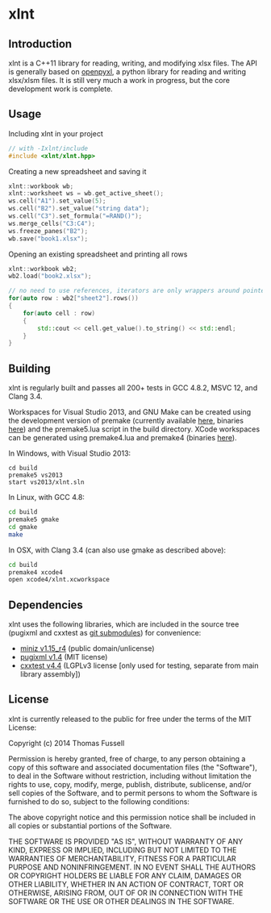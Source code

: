 xlnt
====

## Introduction
xlnt is a C++11 library for reading, writing, and modifying xlsx files. The API is generally based on [openpyxl](https://bitbucket.org/openpyxl/openpyxl), a python library for reading and writing xlsx/xlsm files. It is still very much a work in progress, but the core development work is complete.

## Usage
Including xlnt in your project
```c++
// with -Ixlnt/include
#include <xlnt/xlnt.hpp>
```

Creating a new spreadsheet and saving it
```c++
xlnt::workbook wb;
xlnt::worksheet ws = wb.get_active_sheet();
ws.cell("A1").set_value(5);
ws.cell("B2").set_value("string data");
ws.cell("C3").set_formula("=RAND()");
ws.merge_cells("C3:C4");
ws.freeze_panes("B2");
wb.save("book1.xlsx");
```

Opening an existing spreadsheet and printing all rows
```c++
xlnt::workbook wb2;
wb2.load("book2.xlsx");

// no need to use references, iterators are only wrappers around pointers to memory in the workbook
for(auto row : wb2["sheet2"].rows())
{
    for(auto cell : row)
    {
        std::cout << cell.get_value().to_string() << std::endl;
    }
}
```

## Building
xlnt is regularly built and passes all 200+ tests in GCC 4.8.2, MSVC 12, and Clang 3.4.

Workspaces for Visual Studio 2013, and GNU Make can be created using the development version of premake (currently available [here](https://bitbucket.org/premake/premake-dev), binaries [here](http://sourceforge.net/projects/premake/files/Premake/nightlies/)) and the premake5.lua script in the build directory. XCode workspaces can be generated using premake4.lua and premake4 (binaries [here](http://sourceforge.net/projects/premake/files/Premake/4.3/)).

In Windows, with Visual Studio 2013:
```batch
cd build
premake5 vs2013
start vs2013/xlnt.sln
```

In Linux, with GCC 4.8:
```bash
cd build
premake5 gmake
cd gmake
make
```

In OSX, with Clang 3.4 (can also use gmake as described above):
```bash
cd build
premake4 xcode4
open xcode4/xlnt.xcworkspace
```

## Dependencies
xlnt uses the following libraries, which are included in the source tree (pugixml and cxxtest as [git submodules](https://git-scm.com/book/en/v2/Git-Tools-Submodules#Cloning-a-Project-with-Submodules)) for convenience:
- [miniz v1.15_r4](https://code.google.com/p/miniz/) (public domain/unlicense)
- [pugixml v1.4](http://pugixml.org/) (MIT license)
- [cxxtest v4.4](http://cxxtest.com/) (LGPLv3 license [only used for testing, separate from main library assembly])

## License
xlnt is currently released to the public for free under the terms of the MIT License:

Copyright (c) 2014 Thomas Fussell

Permission is hereby granted, free of charge, to any person obtaining a copy
of this software and associated documentation files (the "Software"), to deal
in the Software without restriction, including without limitation the rights
to use, copy, modify, merge, publish, distribute, sublicense, and/or sell
copies of the Software, and to permit persons to whom the Software is
furnished to do so, subject to the following conditions:

The above copyright notice and this permission notice shall be included in
all copies or substantial portions of the Software.

THE SOFTWARE IS PROVIDED "AS IS", WITHOUT WARRANTY OF ANY KIND, EXPRESS OR
IMPLIED, INCLUDING BUT NOT LIMITED TO THE WARRANTIES OF MERCHANTABILITY,
FITNESS FOR A PARTICULAR PURPOSE AND NONINFRINGEMENT. IN NO EVENT SHALL THE
AUTHORS OR COPYRIGHT HOLDERS BE LIABLE FOR ANY CLAIM, DAMAGES OR OTHER
LIABILITY, WHETHER IN AN ACTION OF CONTRACT, TORT OR OTHERWISE, ARISING FROM,
OUT OF OR IN CONNECTION WITH THE SOFTWARE OR THE USE OR OTHER DEALINGS IN
THE SOFTWARE.

